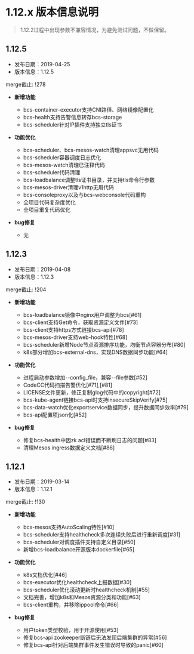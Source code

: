# 1.12.x 版本信息说明

> 1.12.2过程中出现参数不兼容情况，为避免测试问题，不做保留。

## 1.12.5

- 发布日期：2019-04-25
- 版本信息：1.12.5

merge截止: !278

- **新增功能**
  * bcs-container-executor支持CNI路径、网络镜像配置化
  * bcs-health支持告警信息转存bcs-storage
  * bcs-scheduler针对IP插件支持独立tls证书
   
- **功能优化**
  * bcs-scheduler、bcs-mesos-watch清理appsvc无用代码
  * bcs-scheduler容器调度日志优化
  * bcs-mesos-watch清理已注释代码
  * bcs-scheduler代码清理
  * bcs-loadbalance调整tls证书目录，并支持tls命令行参数
  * bcs-mesos-driver清理v1http无用代码
  * bcs-consoleproxy以及与bcs-webconsole代码重构
  * 全项目代码复杂度优化
  * 全项目重复代码优化
  
- **bug修复**
  * 无

## 1.12.3

- 发布日期：2019-04-08
- 版本信息：1.12.3

merge截止: !204

- **新增功能**
  * bcs-loadbalance镜像中nginx用户调整为bcs[#61]
  * bcs-client支持Get命令，获取资源定义文件[#73]
  * bcs-client支持https方式链接bcs-api[#78]
  * bcs-mesos-driver支持web-hook特性[#68]
  * bcs-scheduler新增Node节点资源排序功能，均衡节点容器分布[#80]
  * k8s部分增加bcs-external-dns，实现DNS数据同步功能[#64]
   
- **功能优化**
  * 进程启动参数增加--config_file，兼容--file参数[#52]
  * CodeCC代码扫描告警优化[#71],[#81]
  * LICENSE文件更新，修正复制glog代码中的copyright[#72]
  * bcs-kube-agent链接bcs-api时支持insecureSkipVerify[#75]
  * bcs-data-watch优化exportservice数据同步，提升数据同步效率[#79]
  * bcs-api配置项json化[#52]
  
- **bug修复**
  * 修复bcs-health中因zk acl错误而不断刷日志的问题[#83]
  * 清理Mesos ingress数据定义文档[#86]

## 1.12.1

- 发布日期：2019-03-14
- 版本信息：1.12.1

merge截止: !130

- **新增功能**
  * bcs-mesos支持AutoScaling特性[#10]
  * bcs-scheduler支持healthcheck多次连续失败后进行重新调度[#31]
  * bcs-scheduler对调度插件支持自定义目录[#50]
  * 新增bcs-loadbalance开源版本dockerfile[#65]

- **功能优化**
  * k8s文档优化[#46]
  * bcs-executor优化healthcheck上报数据[#30]
  * bcs-scheduler优化滚动更新时healthcheck机制[#55]
  * 文档完善，增加k8s和Mesos资源分类和功能[#63]
  * bcs-client重构，并移除ippool命令[#66]

- **bug修复**
  * 用户token类型校验，用于开源使用[#53]
  * 修复bcs-api zookeeper断链后无法发现后端集群的异常[#56]
  * 修复bcs-api针对后端集群事件发生错误时导致的panic[#60]
